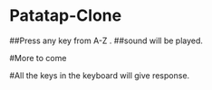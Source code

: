 # Patatap-Clone
##Press any key from A-Z .
##sound will be played.

<p>#More to come</p>
#All the keys in the keyboard will give response.

